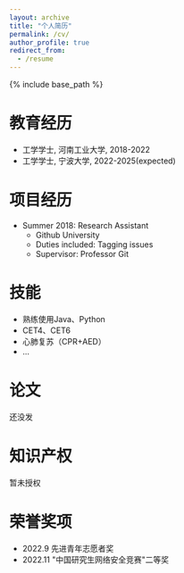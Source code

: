 ```yaml
---
layout: archive
title: "个人简历"
permalink: /cv/
author_profile: true
redirect_from:
  - /resume
---
```


{% include base_path %}

教育经历
======
* 工学学士, 河南工业大学, 2018-2022
* 工学学士, 宁波大学, 2022-2025(expected)

项目经历
======
* Summer 2018: Research Assistant
  * Github University
  * Duties included: Tagging issues
  * Supervisor: Professor Git
  
技能
======
* 熟练使用Java、Python
* CET4、CET6
* 心肺复苏（CPR+AED）
* ...

论文
======
  还没发
  
知识产权
======
  暂未授权
  
荣誉奖项
======
  * 2022.9 先进青年志愿者奖
  * 2022.11 "中国研究生网络安全竞赛"二等奖
